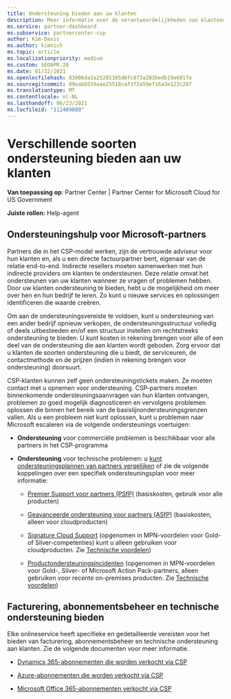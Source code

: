 ```yaml
---
title: Ondersteuning bieden aan uw klanten
description: Meer informatie over de verantwoordelijkheden van klantondersteuning voor partners in het CSP-programma. Behandelt ondersteuning voor facturering, abonnementsbeheer en technische problemen.
ms.service: partner-dashboard
ms.subservice: partnercenter-csp
author: Kim-Davis
ms.author: kimnich
ms.topic: article
ms.localizationpriority: medium
ms.custom: SEOAPR.20
ms.date: 01/22/2021
ms.openlocfilehash: 83006da3a25285105d6fc073a203bedb19e681fe
ms.sourcegitcommit: 09eabb559aae25518caf3f2a59ef16a3e123c207
ms.translationtype: MT
ms.contentlocale: nl-NL
ms.lasthandoff: 06/23/2021
ms.locfileid: "112489880"
---
```

# <a name="providing-different-types-of-support-to-your-customers"></a>Verschillende soorten ondersteuning bieden aan uw klanten

**Van toepassing op**: Partner Center | Partner Center for Microsoft Cloud for US Government

**Juiste rollen:** Help-agent

## <a name="microsoft-partner-support-guidance"></a>Ondersteuningshulp voor Microsoft-partners

Partners die in het CSP-model werken, zijn de vertrouwde adviseur voor hun klanten en, als u een directe factuurpartner bent, eigenaar van de relatie end-to-end. Indirecte resellers moeten samenwerken met hun indirecte providers om klanten te ondersteunen. Deze relatie omvat het ondersteunen van uw klanten wanneer ze vragen of problemen hebben. Door uw klanten ondersteuning te bieden, hebt u de mogelijkheid om meer over hen en hun bedrijf te leren. Zo kunt u nieuwe services en oplossingen identificeren die waarde creëren.

Om aan de ondersteuningsvereiste te voldoen, kunt u ondersteuning van een ander bedrijf opnieuw verkopen, de ondersteuningsstructuur volledig of deels uitbesteeden en/of een structuur instellen om rechtstreeks ondersteuning te bieden. U kunt kosten in rekening brengen voor alle of een deel van de ondersteuning die aan klanten wordt geboden. Zorg ervoor dat u klanten de soorten ondersteuning die u biedt, de serviceuren, de contactmethode en de prijzen (indien in rekening brengen voor ondersteuning) doorsuurt.

CSP-klanten kunnen zelf geen ondersteuningstickets maken. Ze moeten contact met u opnemen voor ondersteuning. CSP-partners moeten binnenkomende ondersteuningsaanvragen van hun klanten ontvangen, problemen zo goed mogelijk diagnosticeren en vervolgens problemen oplossen die binnen het bereik van de basislijnondersteuningsgrenzen vallen. Als u een probleem niet kunt oplossen, kunt u problemen naar Microsoft escaleren via de volgende ondersteunings voertuigen:

- **Ondersteuning** voor commerciële problemen is beschikbaar voor alle partners in het CSP-programma

- **Ondersteuning** voor technische problemen: u [kunt ondersteuningsplannen van partners vergelijken](https://partner.microsoft.com/support/partnersupport) of zie de volgende koppelingen over een specifiek ondersteuningsplan voor meer informatie:

  - [Premier Support voor partners (PSfP)](https://partner.microsoft.com/support/microsoft-services-premier-support) (basiskosten, gebruik voor alle producten)

  - [Geavanceerde ondersteuning voor partners (ASfP)](https://partner.microsoft.com/support/advanced-cloud-support) (basiskosten, alleen voor cloudproducten)

  - [Signature Cloud Support](manage-your-partner-network-benefits.md) (opgenomen in MPN-voordelen voor Gold- of Silver-competenties) kunt u alleen gebruiken voor cloudproducten. Zie [Technische voordelen](mpn-benefits-technical-support.md))

  - [Productondersteuningsincidenten](manage-your-partner-network-benefits.md) (opgenomen in MPN-voordelen voor Gold-, Silver- of Microsoft Action Pack-partners, alleen gebruiken voor recente on-premises producten. Zie [Technische voordelen](mpn-benefits-technical-support.md))

## <a name="providing-billing-subscription-management-and-technical-support"></a>Facturering, abonnementsbeheer en technische ondersteuning bieden 

Elke onlineservice heeft specifieke en gedetailleerde vereisten voor het bieden van facturering, abonnementsbeheer en technische ondersteuning aan klanten. Zie de volgende documenten voor meer informatie.

- [Dynamics 365-abonnementen die worden verkocht via CSP](https://www.microsoftpartnercommunity.com/t5/CSP/Microsoft-Partner-Support-Guidance/m-p/5262#M30)

- [Azure-abonnementen die worden verkocht via CSP](https://www.microsoftpartnercommunity.com/t5/CSP/Microsoft-Partner-Support-Guidance/m-p/5263#M31)

- [Microsoft Office 365-abonnementen verkocht via CSP](https://www.microsoftpartnercommunity.com/t5/CSP/Microsoft-Partner-Support-Guidance/m-p/5264#M32)
